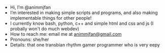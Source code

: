 - Hi, I’m @animmjfan
- I’m interested in making simple scripts and programs, and also making implementable things for other people!
- I currently know bash, python, c++ and simple html and css and js \(I probally won't do much webdev\)
- How to reach me: email me at animmjfan@gmail.com
- Pronouns: she/her
- Details: that one transbian rhythm gamer programmer who is very eepy

<!---
animmjfan/animmjfan is a ✨ special ✨ repository because its `README.md` (this file) appears on your GitHub profile.
You can click the Preview link to take a look at your changes.
--->
